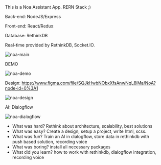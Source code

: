 This is a Noa Assistant App.
RERN  Stack ;)

Back-end: NodeJS/Express

Front-end: React/Redux

Database: RethinkDB

Real-time provided by RethinkDB, Socket.IO.

![noa-main](https://lh5.googleusercontent.com/Qs_UQoEzLXG2bvSExC3sLzCuuu811WKM_UxRcXH5iZ-VrkWHdvNw05IVr6dtXnHUM_1zCpzTGg0Crq4XIBAZ=w1680-h831-rw)

DEMO

![noa-demo](https://thumbs.gfycat.com/FearfulEmbarrassedDachshund-size_restricted.gif)


Design: https://www.figma.com/file/SQJkHwbNObxXfsAnwNqL8iMa/NoA?node-id=0%3A1

![noa-design](https://lh3.googleusercontent.com/7EHPCR-BVG6B5VNU1u5LtSItQp6NKeSi7DvVDsEKcG1T4vV6Ka-p4vKPlproCevIT19Roj4SklPQZVVmFwUt=w1680-h831-rw)


AI: Dialogflow 

![noa-dialogflow](https://lh4.googleusercontent.com/LOmjNjiGn0JsJdtgxV_P4vKtsEF5tnyYtqKPNWfIBdXMRBL_50va3ZNUoXMIIXX8kXBprsIQBL9JC3jHay0_=w1680-h831-rw)


- What was hard?
Rethink about architecture, scalability, best solutions
- What was easy?
Create a design, setup a project, write html, scss.
- What was fun?
Train an AI in dialogflow, store data in rethinkdb with push based solution, recording voice
- What was boring?
install all necessary packages
- What did you learn?
how to work with rethinkdb, dialogflow integration, recording voice
